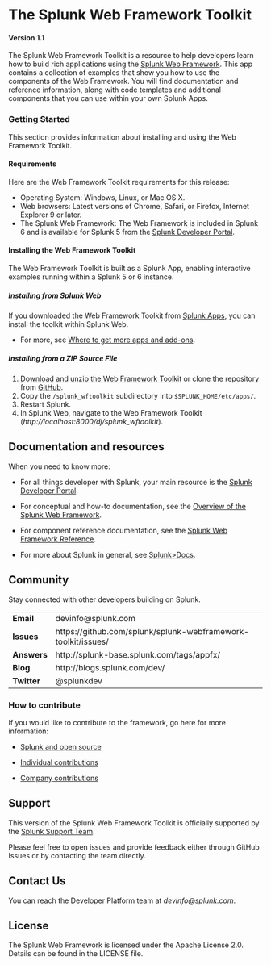# The Splunk Web Framework Toolkit

#### Version 1.1

The Splunk Web Framework Toolkit is a resource to help developers learn how to
build rich applications using the [Splunk Web Framework](http://dev.splunk.com/view/web-framework/SP-CAAAER6). 
This app contains a collection of examples that show you how to use the components of the
Web Framework. You will find documentation and reference information, along with
code templates and additional components that you can use within your own Splunk
Apps.

### Getting Started
This section provides information about installing and using the Web Framework Toolkit. 

#### Requirements
Here are the Web Framework Toolkit requirements for this release:

* Operating System: Windows, Linux, or Mac OS X.
* Web browsers: Latest versions of Chrome, Safari, or Firefox, Internet Explorer 9 or later. 
* The Splunk Web Framework: The Web Framework is included in Splunk 6 and is available for Splunk 5 from the 
[Splunk Developer Portal](http://dev.splunk.com/view/webframework-standalone/SP-CAAAEMA).

#### Installing the Web Framework Toolkit 
The Web Framework Toolkit is built as a Splunk App, enabling interactive examples running within a Splunk 5 or 6
 instance. 

##### Installing from Splunk Web
If you downloaded the Web Framework Toolkit from [Splunk Apps](http://apps.splunk.com), you can install the toolkit 
within Splunk Web. 

* For more, see [Where to get more apps and add-ons](http://docs.splunk.com/Documentation/Splunk/latest/Admin/Wheretogetmoreapps).

##### Installing from a ZIP Source File

1. [Download and unzip the Web Framework Toolkit](https://github.com/splunk/splunk-webframework-toolkit/archive/master.zip) 
or clone the repository from [GitHub](https://github.com/splunk). 
2. Copy the `/splunk_wftoolkit` subdirectory into `$SPLUNK_HOME/etc/apps/`. 
3. Restart Splunk.
4. In Splunk Web, navigate to the Web Framework Toolkit (*http://localhost:8000/dj/splunk_wftoolkit*).

## Documentation and resources

When you need to know more:

* For all things developer with Splunk, your main resource is the [Splunk Developer Portal](http://dev.splunk.com).

* For conceptual and how-to documentation, see the [Overview of the Splunk Web Framework](http://dev.splunk.com/view/web-framework/SP-CAAAER6).

* For component reference documentation, see the [Splunk Web Framework Reference](http://docs.splunk.com/Documentation/WebFramework).

* For more about Splunk in general, see [Splunk>Docs](http://docs.splunk.com/Documentation/Splunk).


## Community

Stay connected with other developers building on Splunk.

<table>
<tr>
<td><b>Email</b></td>
<td>devinfo@splunk.com</td>
</tr>

<tr>
<td><b>Issues</b>
<td>https://github.com/splunk/splunk-webframework-toolkit/issues/</td>
</tr>

<tr>
<td><b>Answers</b>
<td>http://splunk-base.splunk.com/tags/appfx/</td>
</tr>

<tr>
<td><b>Blog</b>
<td>http://blogs.splunk.com/dev/</td>
</tr>

<tr>
<td><b>Twitter</b>
<td>@splunkdev</td>
</tr>

</table>


### How to contribute

If you would like to contribute to the framework, go here for more information:

* [Splunk and open source](http://dev.splunk.com/view/opensource/SP-CAAAEDM)

* [Individual contributions](http://dev.splunk.com/goto/individualcontributions)

* [Company contributions](http://dev.splunk.com/view/companycontributions/SP-CAAAEDR)

## Support

This version of the Splunk Web Framework Toolkit is officially supported by the [Splunk Support Team](http://www.splunk.com/support).

Please feel free to open issues and provide feedback either through GitHub Issues or by contacting the team directly.

## Contact Us

You can reach the Developer Platform team at _devinfo@splunk.com_.

## License
The Splunk Web Framework is licensed under the Apache License 2.0. Details can be found in the LICENSE file.



